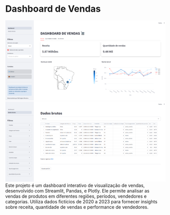 # Dashboard de Vendas
![scr1](image-01.png)
![scr2](image-02.png)
Este projeto é um dashboard interativo de visualização de vendas, desenvolvido com Streamlit, Pandas, e Plotly. Ele permite analisar as vendas de produtos em diferentes regiões, períodos, vendedores e categorias. Utiliza dados fictícios de 2020 a 2023 para fornecer insights sobre receita, quantidade de vendas e performance de vendedores.